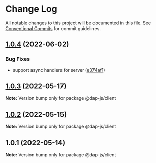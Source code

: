 # Change Log

All notable changes to this project will be documented in this file.
See [Conventional Commits](https://conventionalcommits.org) for commit guidelines.

## [1.0.4](https://github.com/dkonasov/dap-js/compare/@dap-js/client@1.0.3...@dap-js/client@1.0.4) (2022-06-02)


### Bug Fixes

* support async handlers for server ([e374af1](https://github.com/dkonasov/dap-js/commit/e374af1495ed946c0ac0088e8ab1d152652b3f91))





## [1.0.3](https://github.com/dkonasov/dap-js/compare/@dap-js/client@1.0.2...@dap-js/client@1.0.3) (2022-05-17)

**Note:** Version bump only for package @dap-js/client





## [1.0.2](https://github.com/dkonasov/dap-js/compare/@dap-js/client@1.0.1...@dap-js/client@1.0.2) (2022-05-15)

**Note:** Version bump only for package @dap-js/client





## 1.0.1 (2022-05-14)

**Note:** Version bump only for package @dap-js/client
